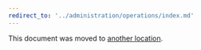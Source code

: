 ```yaml
---
redirect_to: '../administration/operations/index.md'
---
```


This document was moved to [another location](../administration/operations/index.md).
